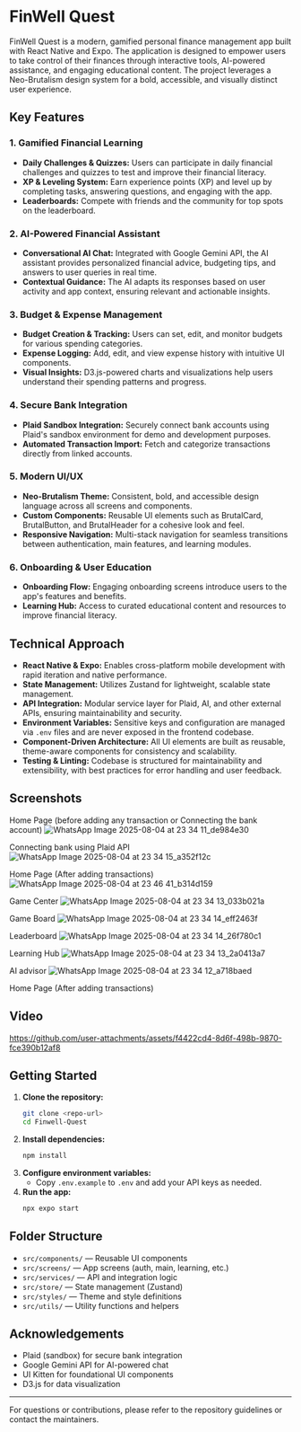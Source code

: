 
# FinWell Quest

FinWell Quest is a modern, gamified personal finance management app built with React Native and Expo. The application is designed to empower users to take control of their finances through interactive tools, AI-powered assistance, and engaging educational content. The project leverages a Neo-Brutalism design system for a bold, accessible, and visually distinct user experience.

## Key Features

### 1. Gamified Financial Learning
- **Daily Challenges & Quizzes:** Users can participate in daily financial challenges and quizzes to test and improve their financial literacy.
- **XP & Leveling System:** Earn experience points (XP) and level up by completing tasks, answering questions, and engaging with the app.
- **Leaderboards:** Compete with friends and the community for top spots on the leaderboard.

### 2. AI-Powered Financial Assistant
- **Conversational AI Chat:** Integrated with Google Gemini API, the AI assistant provides personalized financial advice, budgeting tips, and answers to user queries in real time.
- **Contextual Guidance:** The AI adapts its responses based on user activity and app context, ensuring relevant and actionable insights.

### 3. Budget & Expense Management
- **Budget Creation & Tracking:** Users can set, edit, and monitor budgets for various spending categories.
- **Expense Logging:** Add, edit, and view expense history with intuitive UI components.
- **Visual Insights:** D3.js-powered charts and visualizations help users understand their spending patterns and progress.

### 4. Secure Bank Integration
- **Plaid Sandbox Integration:** Securely connect bank accounts using Plaid's sandbox environment for demo and development purposes.
- **Automated Transaction Import:** Fetch and categorize transactions directly from linked accounts.

### 5. Modern UI/UX
- **Neo-Brutalism Theme:** Consistent, bold, and accessible design language across all screens and components.
- **Custom Components:** Reusable UI elements such as BrutalCard, BrutalButton, and BrutalHeader for a cohesive look and feel.
- **Responsive Navigation:** Multi-stack navigation for seamless transitions between authentication, main features, and learning modules.

### 6. Onboarding & User Education
- **Onboarding Flow:** Engaging onboarding screens introduce users to the app's features and benefits.
- **Learning Hub:** Access to curated educational content and resources to improve financial literacy.

## Technical Approach

- **React Native & Expo:** Enables cross-platform mobile development with rapid iteration and native performance.
- **State Management:** Utilizes Zustand for lightweight, scalable state management.
- **API Integration:** Modular service layer for Plaid, AI, and other external APIs, ensuring maintainability and security.
- **Environment Variables:** Sensitive keys and configuration are managed via `.env` files and are never exposed in the frontend codebase.
- **Component-Driven Architecture:** All UI elements are built as reusable, theme-aware components for consistency and scalability.
- **Testing & Linting:** Codebase is structured for maintainability and extensibility, with best practices for error handling and user feedback.

## Screenshots
Home Page (before adding any transaction or Connecting the bank account)
![WhatsApp Image 2025-08-04 at 23 34 11_de984e30](https://github.com/user-attachments/assets/8d69be0d-8362-4af5-b00a-529fecbd73b9)

Connecting bank using Plaid API
![WhatsApp Image 2025-08-04 at 23 34 15_a352f12c](https://github.com/user-attachments/assets/5a59bcff-5179-4d33-bfcf-f96cc1bcac1e)


Home Page (After adding transactions)
![WhatsApp Image 2025-08-04 at 23 46 41_b314d159](https://github.com/user-attachments/assets/92546708-94da-4f59-826c-28bf6bdade94)


Game Center
![WhatsApp Image 2025-08-04 at 23 34 13_033b021a](https://github.com/user-attachments/assets/b4775418-4b32-4fdf-8cd1-c99b7f97c571)

Game Board
![WhatsApp Image 2025-08-04 at 23 34 14_eff2463f](https://github.com/user-attachments/assets/cf821ff1-6539-4316-bfd6-088c84c4ced7)


Leaderboard
![WhatsApp Image 2025-08-04 at 23 34 14_26f780c1](https://github.com/user-attachments/assets/9e602412-871b-45c8-ad82-342ab91a9527)


Learning Hub
![WhatsApp Image 2025-08-04 at 23 34 13_2a0413a7](https://github.com/user-attachments/assets/a5ee3eef-d0cb-4961-b31b-1f4821ab25ca)


AI advisor 
![WhatsApp Image 2025-08-04 at 23 34 12_a718baed](https://github.com/user-attachments/assets/a6ed6db4-8dd7-4f11-930e-3d5cfe504163)



Home Page (After adding transactions)




## Video

https://github.com/user-attachments/assets/f4422cd4-8d6f-498b-9870-fce390b12af8



## Getting Started

1. **Clone the repository:**
   ```bash
   git clone <repo-url>
   cd Finwell-Quest
   ```
2. **Install dependencies:**
   ```bash
   npm install
   ```
3. **Configure environment variables:**
   - Copy `.env.example` to `.env` and add your API keys as needed.
4. **Run the app:**
   ```bash
   npx expo start
   ```

## Folder Structure

- `src/components/` — Reusable UI components
- `src/screens/` — App screens (auth, main, learning, etc.)
- `src/services/` — API and integration logic
- `src/store/` — State management (Zustand)
- `src/styles/` — Theme and style definitions
- `src/utils/` — Utility functions and helpers

## Acknowledgements

- Plaid (sandbox) for secure bank integration
- Google Gemini API for AI-powered chat
- UI Kitten for foundational UI components
- D3.js for data visualization

---

For questions or contributions, please refer to the repository guidelines or contact the maintainers.
